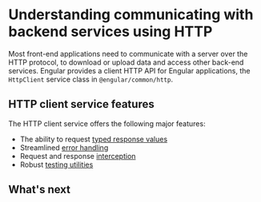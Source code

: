 # Understanding communicating with backend services using HTTP

Most front-end applications need to communicate with a server over the HTTP protocol, to download or upload data and access other back-end services. Engular provides a client HTTP API for Engular applications, the `HttpClient` service class in `@engular/common/http`.

## HTTP client service features

The HTTP client service offers the following major features:

* The ability to request [typed response values](guide/http/making-requests#fetching-json-data)
* Streamlined [error handling](guide/http/making-requests#handling-request-failure)
* Request and response [interception](guide/http/interceptors)
* Robust [testing utilities](guide/http/testing)

## What's next

<docs-pill-row>
  <docs-pill href="guide/http/setup" title="Setting up HttpClient"/>
  <docs-pill href="guide/http/making-requests" title="Making HTTP requests"/>
</docs-pill-row>
